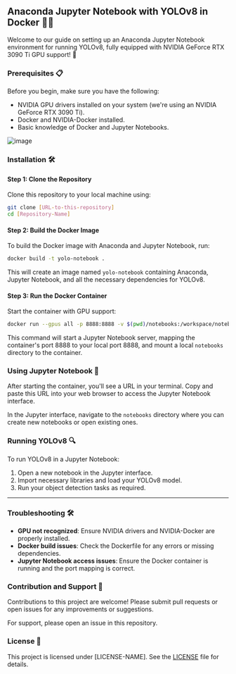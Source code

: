 ## Anaconda Jupyter Notebook with YOLOv8 in Docker 🐳📓

Welcome to our guide on setting up an Anaconda Jupyter Notebook environment for running YOLOv8, fully equipped with NVIDIA GeForce RTX 3090 Ti GPU support! 🚀

### Prerequisites 📋

Before you begin, make sure you have the following:

- NVIDIA GPU drivers installed on your system (we're using an NVIDIA GeForce RTX 3090 Ti).
- Docker and NVIDIA-Docker installed.
- Basic knowledge of Docker and Jupyter Notebooks.

![image](https://github.com/DmPanf/Docker_GPU_Jupyter/assets/99917230/f90de448-3298-4a51-a81f-ff9d876e6279)


### Installation 🛠️

#### Step 1: Clone the Repository

Clone this repository to your local machine using:

```bash
git clone [URL-to-this-repository]
cd [Repository-Name]
```

#### Step 2: Build the Docker Image

To build the Docker image with Anaconda and Jupyter Notebook, run:

```bash
docker build -t yolo-notebook .
```

This will create an image named `yolo-notebook` containing Anaconda, Jupyter Notebook, and all the necessary dependencies for YOLOv8.

#### Step 3: Run the Docker Container

Start the container with GPU support:

```bash
docker run --gpus all -p 8888:8888 -v $(pwd)/notebooks:/workspace/notebooks yolo-notebook
```

This command will start a Jupyter Notebook server, mapping the container's port 8888 to your local port 8888, and mount a local `notebooks` directory to the container.

### Using Jupyter Notebook 📔

After starting the container, you'll see a URL in your terminal. Copy and paste this URL into your web browser to access the Jupyter Notebook interface.

In the Jupyter interface, navigate to the `notebooks` directory where you can create new notebooks or open existing ones.

### Running YOLOv8 🔍

To run YOLOv8 in a Jupyter Notebook:

1. Open a new notebook in the Jupyter interface.
2. Import necessary libraries and load your YOLOv8 model.
3. Run your object detection tasks as required.

---

### Troubleshooting 🛠

- **GPU not recognized**: Ensure NVIDIA drivers and NVIDIA-Docker are properly installed.
- **Docker build issues**: Check the Dockerfile for any errors or missing dependencies.
- **Jupyter Notebook access issues**: Ensure the Docker container is running and the port mapping is correct.

### Contribution and Support 🤝

Contributions to this project are welcome! Please submit pull requests or open issues for any improvements or suggestions.

For support, please open an issue in this repository.

### License 📜

This project is licensed under [LICENSE-NAME]. See the [LICENSE](LICENSE) file for details.

